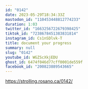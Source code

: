 ```yaml
---
id: "0142"
date: 2023-05-29T18:34:33Z
mastodon_id: "110453448812774233"
duration: 1:03
twitter_id: "1663256722679398425"
tiktok_id: "7238678451383831814"
instagram_id: Cs1nSDlvk-T
title: document your progress
summary: null
slug: "0142"
youtube_id: WGZScXkjEDU
ghost_id: 6474f046d77cff0001de559f
facebook_id: "200823889543665"
---
```

https://strolling.rosano.ca/0142/
